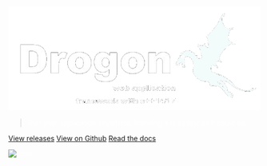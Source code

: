 <!-- _coverpage.md -->
<style>
span {
    color: white !important;
    font-weight:700;
    /* font-size: 35px; */
}
p {
    color: white;
}
</style>

![logo](images/drogon-concise-white.png)

> Run your application anywhere, knowing it is as fast as it could be. 

[View releases](https://github.com/drogonframework/drogon/releases)
[View on Github](https://github.com/drogonframework/drogon)
[Read the docs](#document)

<!-- background color -->
![color](#1373b3)